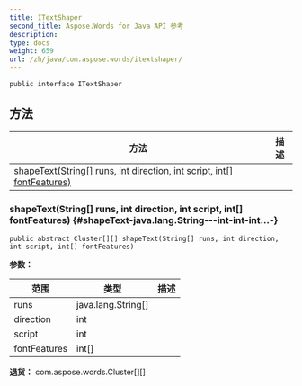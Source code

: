 ```yaml
---
title: ITextShaper
second_title: Aspose.Words for Java API 参考
description: 
type: docs
weight: 659
url: /zh/java/com.aspose.words/itextshaper/
---
```

```
public interface ITextShaper
```
## 方法

| 方法 | 描述 |
| --- | --- |
| [shapeText(String[] runs, int direction, int script, int[] fontFeatures)](#shapeText-java.lang.String---int-int-int...-) |  |
### shapeText(String[] runs, int direction, int script, int[] fontFeatures) {#shapeText-java.lang.String---int-int-int...-}
```
public abstract Cluster[][] shapeText(String[] runs, int direction, int script, int[] fontFeatures)
```




**参数：**

| 范围 | 类型 | 描述 |
| --- | --- | --- |
| runs | java.lang.String[] |  |
| direction | int |  |
| script | int |  |
| fontFeatures | int[] |  |

**退货：**
com.aspose.words.Cluster[][]